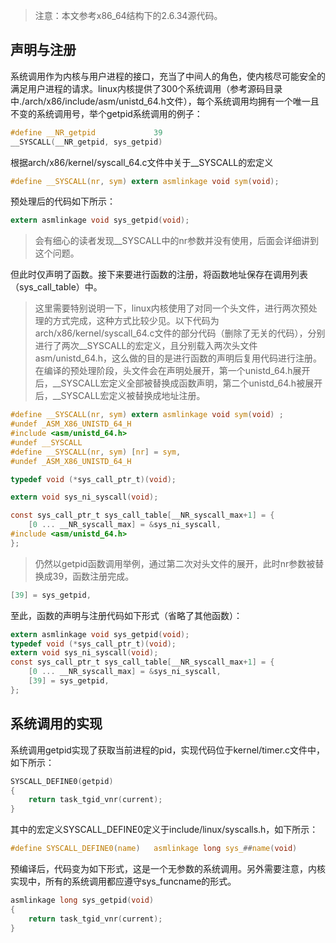 >注意：本文参考x86_64结构下的2.6.34源代码。


## 声明与注册
系统调用作为内核与用户进程的接口，充当了中间人的角色，使内核尽可能安全的满足用户进程的请求。linux内核提供了300个系统调用（参考源码目录中./arch/x86/include/asm/unistd_64.h文件），每个系统调用均拥有一个唯一且不变的系统调用号，举个getpid系统调用的例子：
```c
#define __NR_getpid				39
__SYSCALL(__NR_getpid, sys_getpid)
```
根据arch/x86/kernel/syscall_64.c文件中关于__SYSCALL的宏定义
```c
#define __SYSCALL(nr, sym) extern asmlinkage void sym(void);
```
预处理后的代码如下所示：
```c
extern asmlinkage void sys_getpid(void);
```
>会有细心的读者发现__SYSCALL中的nr参数并没有使用，后面会详细讲到这个问题。

但此时仅声明了函数。接下来要进行函数的注册，将函数地址保存在调用列表（sys_call_table）中。
>这里需要特别说明一下，linux内核使用了对同一个头文件，进行两次预处理的方式完成，这种方式比较少见。以下代码为arch/x86/kernel/syscall_64.c文件的部分代码（删除了无关的代码），分别进行了两次__SYSCALL的宏定义，且分别载入两次头文件asm/unistd_64.h，这么做的目的是进行函数的声明后复用代码进行注册。在编译的预处理阶段，头文件会在声明处展开，第一个unistd_64.h展开后，__SYSCALL宏定义全部被替换成函数声明，第二个unistd_64.h被展开后，__SYSCALL宏定义被替换成地址注册。
```c
#define __SYSCALL(nr, sym) extern asmlinkage void sym(void) ;
#undef _ASM_X86_UNISTD_64_H
#include <asm/unistd_64.h>
#undef __SYSCALL
#define __SYSCALL(nr, sym) [nr] = sym,
#undef _ASM_X86_UNISTD_64_H

typedef void (*sys_call_ptr_t)(void);

extern void sys_ni_syscall(void);

const sys_call_ptr_t sys_call_table[__NR_syscall_max+1] = {
	[0 ... __NR_syscall_max] = &sys_ni_syscall,
#include <asm/unistd_64.h>
};
```
>仍然以getpid函数调用举例，通过第二次对头文件的展开，此时nr参数被替换成39，函数注册完成。
```c
[39] = sys_getpid,
```
至此，函数的声明与注册代码如下形式（省略了其他函数）：
```c
extern asmlinkage void sys_getpid(void);
typedef void (*sys_call_ptr_t)(void);
extern void sys_ni_syscall(void);
const sys_call_ptr_t sys_call_table[__NR_syscall_max+1] = {
	[0 ... __NR_syscall_max] = &sys_ni_syscall,
	[39] = sys_getpid,
};
```
## 系统调用的实现
系统调用getpid实现了获取当前进程的pid，实现代码位于kernel/timer.c文件中，如下所示：
```c
SYSCALL_DEFINE0(getpid)
{
	return task_tgid_vnr(current);
}
```
其中的宏定义SYSCALL_DEFINE0定义于include/linux/syscalls.h，如下所示：
```c
#define SYSCALL_DEFINE0(name)	asmlinkage long sys_##name(void)
```
预编译后，代码变为如下形式，这是一个无参数的系统调用。另外需要注意，内核实现中，所有的系统调用都应遵守sys_funcname的形式。
```c
asmlinkage long sys_getpid(void)
{
	return task_tgid_vnr(current);
}
```

